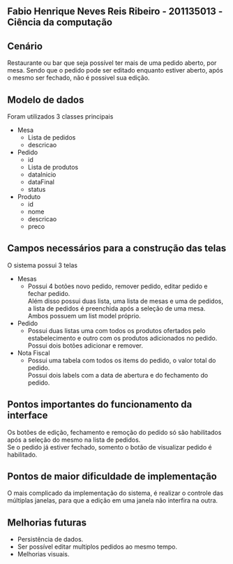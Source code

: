 ## Fabio Henrique Neves Reis Ribeiro - 201135013 -Ciência da computação
## Cenário
Restaurante ou bar que seja possível ter mais de uma pedido aberto, por mesa. Sendo que o pedido pode ser editado enquanto estiver aberto, após o mesmo ser fechado, não é possivel sua edição.
## Modelo de dados
Foram utilizados 3 classes principais
  * Mesa
    * Lista de pedidos
    * descricao
  * Pedido
    * id
    * Lista de produtos
    * dataInicio
    * dataFinal
    * status
  * Produto
    * id
    * nome
    * descricao
    * preco
## Campos necessários para a construção das telas
  O sistema possui 3 telas
  * Mesas
    * Possui 4 botões novo pedido, remover pedido, editar pedido e fechar pedido.<br/>
    Além disso possui duas lista, uma lista de mesas e uma de pedidos, a lista de pedidos é preenchida após a seleção de uma mesa. Ambos possuem um list model próprio.
  * Pedido
    * Possui duas listas uma com todos os produtos ofertados pelo estabelecimento e outro com os produtos adicionados no pedido.<br>
    Possui dois botões adicionar e remover.
  * Nota Fiscal
    * Possui uma tabela com todos os items do pedido, o valor total do pedido.<br/>Possui dois labels com a data de abertura e do fechamento do pedido.
## Pontos importantes do funcionamento da interface
  Os botões de edição, fechamento e remoção do pedido só são habilitados após a seleção do mesmo na lista de pedidos.<br/>
  Se o pedido já estiver fechado, somento o botão de visualizar pedido é habilitado.
## Pontos de maior dificuldade de implementação
  O mais complicado da implementação do sistema, é realizar o controle das múltiplas janelas, para que a edição em uma janela não interfira na outra.
## Melhorias futuras
  * Persistência de dados.
  * Ser possível editar multiplos pedidos ao mesmo tempo.
  * Melhorias visuais.

